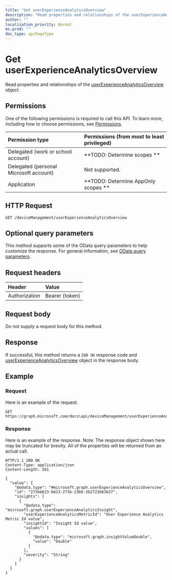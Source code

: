 ```yaml
---
title: "Get userExperienceAnalyticsOverview"
description: "Read properties and relationships of the userExperienceAnalyticsOverview object."
author: ""
localization_priority: Normal
ms.prod: ""
doc_type: apiPageType
---
```


# Get userExperienceAnalyticsOverview

Read properties and relationships of the [userExperienceAnalyticsOverview](../resources/userexperienceanalyticsoverview.md) object.

## Permissions
One of the following permissions is required to call this API. To learn more, including how to choose permissions, see [Permissions](/concepts/permissions-reference.md).

|Permission type|Permissions (from most to least privileged)|
|:---|:---|
|Delegated (work or school account)|**TODO: Determine scopes **|
|Delegated (personal Microsoft account)|Not supported.|
|Application|**TODO: Determine AppOnly scopes **|

## HTTP Request
<!-- {
  "blockType": "ignored"
}
-->
``` http
GET /deviceManagement/userExperienceAnalyticsOverview
```

## Optional query parameters
This method supports some of the OData query parameters to help customize the response. For general information, see [OData query parameters](/graph/query-parameters).

## Request headers
|Header|Value|
|:---|:---|
|Authorization|Bearer {token}|

## Request body
Do not supply a request body for this method.

## Response
If successful, this method returns a `200 OK` response code and [userExperienceAnalyticsOverview](../resources/userexperienceanalyticsoverview.md) object in the response body.

## Example

### Request
Here is an example of the request.
<!-- {
  "blockType": "request",
  "name": "get_userexperienceanalyticsoverview"
}
-->
``` http
GET https://graph.microsoft.com/docs\api/deviceManagement/userExperienceAnalyticsOverview
```

### Response
Here is an example of the response. Note: The response object shown here may be truncated for brevity. All of the properties will be returned from an actual call.
<!-- {
  "blockType": "response",
  "truncated": true,
  "@odata.type": "microsoft.graph.userExperienceAnalyticsOverview"
}
-->
``` http
HTTP/1.1 200 OK
Content-Type: application/json
Content-Length: 581

{
  "value": {
    "@odata.type": "#microsoft.graph.userExperienceAnalyticsOverview",
    "id": "273bb623-b623-273b-23b6-3b2723b63b27",
    "insights": [
      {
        "@odata.type": "microsoft.graph.userExperienceAnalyticsInsight",
        "userExperienceAnalyticsMetricId": "User Experience Analytics Metric Id value",
        "insightId": "Insight Id value",
        "values": [
          {
            "@odata.type": "microsoft.graph.insightValueDouble",
            "value": "Double"
          }
        ],
        "severity": "String"
      }
    ]
  }
}
```

